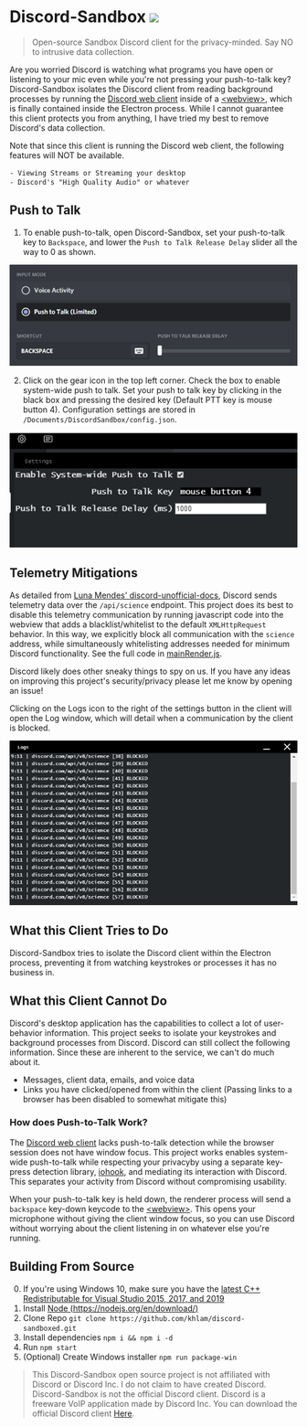 # Discord-Sandbox <a href="https://github.com/khlam/discord-sandboxed/releases/latest"><img src="https://img.shields.io/badge/download-latest-green.svg"></a>

> Open-source Sandbox Discord client for the privacy-minded. Say NO to intrusive data collection.

Are you worried Discord is watching what programs you have open or listening to your mic even while you're not pressing your push-to-talk key?
Discord-Sandbox isolates the Discord client from reading background processes by running the [Discord web client](https://discord.com/) inside of a [\<webview>](https://developer.chrome.com/apps/tags/webview), which is finally contained inside the Electron process. While I cannot guarantee this client protects you from anything, I have tried my best to remove Discord's data collection.


Note that since this client is running the Discord web client, the following features will NOT be available.

    - Viewing Streams or Streaming your desktop
    - Discord's "High Quality Audio" or whatever


## Push to Talk
1. To enable push-to-talk, open Discord-Sandbox, set your push-to-talk key to `Backspace`, and lower the `Push to Talk Release Delay` slider all the way to 0 as shown.
<p align="center">
<img src="./docs/img/PTTSettings.PNG" />
</p>

2. Click on the gear icon in the top left corner. Check the box to enable system-wide push to talk. Set your push to talk key by clicking in the black box and pressing the desired key (Default PTT key is mouse button 4). Configuration settings are stored in `/Documents/DiscordSandbox/config.json`.
<p align="center">
<img src="./docs/img/PTT.PNG" />
</p>


## Telemetry Mitigations
As detailed from [Luna Mendes' discord-unofficial-docs]("https://luna.gitlab.io/discord-unofficial-docs/"), Discord sends telemetry data over the `/api/science` endpoint. This project does its best to disable this telemetry communication by running javascript code into the webview that adds a blacklist/whitelist to the default `XMLHttpRequest` behavior. In this way, we explicitly block all communication with the `science` address, while simultaneously whitelisting addresses needed for minimum Discord functionality. See the full code in [mainRender.js]("./views/js/mainRender.js"). 


Discord likely does other sneaky things to spy on us. If you have any ideas on improving this project's security/privacy please let me know by opening an issue!


Clicking on the Logs icon to the right of the settings button in the client will open the Log window, which will detail when a communication by the client is blocked.
<p align="center">
<img src="./docs/img/logs.PNG" />
</p>


## What this Client Tries to Do
Discord-Sandbox tries to isolate the Discord client within the Electron process, preventing it from watching keystrokes or processes it has no business in.


## What this Client Cannot Do
Discord's desktop application has the capabilities to collect a lot of user-behavior information.
This project seeks to isolate your keystrokes and background processes from Discord.
Discord can still collect the following information. Since these are inherent to the service, we can't do much about it.

- Messages, client data, emails, and voice data
- Links you have clicked/opened from within the client (Passing links to a browser has been disabled to somewhat mitigate this)


### How does Push-to-Talk Work?
The [Discord web client](https://discord.com/) lacks push-to-talk detection while the browser session does not have window focus. This project works enables system-wide push-to-talk while respecting your privacyby using a separate key-press detection library, [iohook](https://www.npmjs.com/package/iohook), and mediating its interaction with Discord.
This separates your activity from Discord without compromising usability.

When your push-to-talk key is held down, the renderer process will send a `backspace` key-down keycode to the [\<webview>](https://developer.chrome.com/apps/tags/webview). This opens your microphone without giving the client window focus, so you can use Discord without worrying about the client listening in on whatever else you're running.


## Building From Source
0. If you're using Windows 10, make sure you have the [latest C++ Redistributable for Visual Studio 2015, 2017, and 2019](https://support.microsoft.com/en-us/help/2977003/the-latest-supported-visual-c-downloads)
1. Install [Node (https://nodejs.org/en/download/)](https://nodejs.org/en/download/)
2. Clone Repo `git clone https://github.com/khlam/discord-sandboxed.git`
3. Install dependencies `npm i && npm i -d`
4. Run `npm start`
5. (Optional) Create Windows installer `npm run package-win`


> This Discord-Sandbox open source project is not affiliated with Discord or Discord Inc.
I do not claim to have created Discord.
Discord-Sandbox is not the official Discord client.
Discord is a freeware VoIP application made by Discord Inc.
You can download the official Discord client [Here](https://discord.com/).
